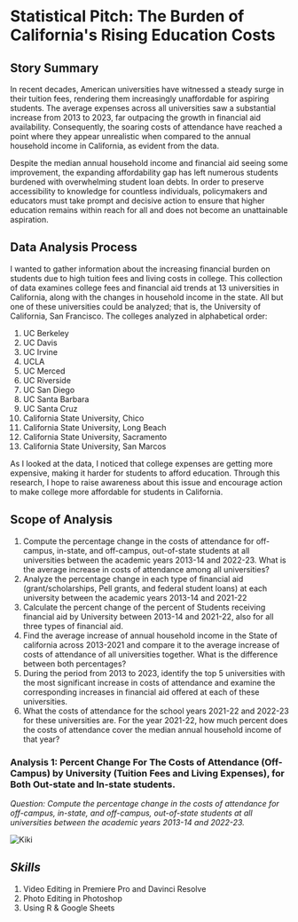 # Statistical Pitch: The Burden of California's Rising Education Costs
## Story Summary 
  In recent decades, American universities have witnessed a steady surge in their tuition fees, rendering them increasingly unaffordable for aspiring students. The average expenses across all universities saw a substantial increase from 2013 to 2023, far outpacing the growth in financial aid availability. Consequently, the soaring costs of attendance have reached a point where they appear unrealistic when compared to the annual household income in California, as evident from the data.

  Despite the median annual household income and financial aid seeing some improvement, the expanding affordability gap has left numerous students burdened with overwhelming student loan debts. In order to preserve accessibility to knowledge for countless individuals, policymakers and educators must take prompt and decisive action to ensure that higher education remains within reach for all and does not become an unattainable aspiration.

## Data Analysis Process
  I wanted to gather information about the increasing financial burden on students due to high tuition fees and living costs in college. This collection of data examines college fees and financial aid trends at 13 universities in California, along with the changes in household income in the state. All but one of these universities could be analyzed; that is, the University of California, San Francisco. The colleges analyzed in alphabetical order:

1. UC Berkeley 
2. UC Davis
3. UC Irvine
4. UCLA
5. UC Merced
6. UC Riverside
7. UC San Diego
8. UC Santa Barbara 
9. UC Santa Cruz 
10. California State University, Chico 
11. California State University, Long Beach
12. California State University, Sacramento 
13. California State University, San Marcos

  As I looked at the data, I noticed that college expenses are getting more expensive, making it harder for students to afford education. Through this research, I hope to raise awareness about this issue and encourage action to make college more affordable for students in California.

## Scope of Analysis
1. Compute the percentage change in the costs of attendance for off-campus, in-state, and off-campus, out-of-state students at all universities between the academic years 2013-14 and 2022-23. What is the average increase in costs of attendance among all universities?
2. Analyze the percentage change in each type of financial aid (grant/scholarships, Pell grants, and federal student loans) at each university between the academic years 2013-14 and 2021-22
3. Calculate the percent change of the percent of Students receiving financial aid by University between 2013-14 and 2021-22, also for all three types of financial aid.
4. Find the average increase of annual household income in the State of california across 2013-2021 and compare it to the average increase of costs of attendance of all universities together. What is the difference between both percentages?
5. During the period from 2013 to 2023, identify the top 5 universities with the most significant increase in costs of attendance and examine the corresponding increases in financial aid offered at each of these universities.
6. What the costs of attendance for the school years 2021-22 and 2022-23 for these universities are. For the year 2021-22, how much percent does the costs of attendance cover the median annual household income of that year?

### Analysis 1: Percent Change For The Costs of Attendance (Off-Campus) by University (Tuition Fees and Living Expenses), for Both Out-state and In-state students.
 
_Question: Compute the percentage change in the costs of attendance for off-campus, in-state, and off-campus, out-of-state students at all universities between the academic years 2013-14 and 2022-23._






![Kiki](https://github.com/kikidebruijne/j21-project/assets/140004293/f9a7b3a7-012f-46ea-8062-981dcf64e5e9)


## *Skills*
1. Video Editing in Premiere Pro and Davinci Resolve 
2. Photo Editing in Photoshop
3. Using R & Google Sheets

